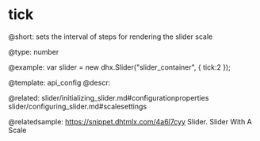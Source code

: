 tick
=============

@short: 
sets the interval of steps for rendering the slider scale




@type: number

@example: 
var slider = new dhx.Slider("slider_container", { 
    tick:2
});


@template:	api_config
@descr: 


@related: slider/initializing_slider.md#configurationproperties
slider/configuring_slider.md#scalesettings

@relatedsample: https://snippet.dhtmlx.com/4a6l7cyy	Slider. Slider With A Scale